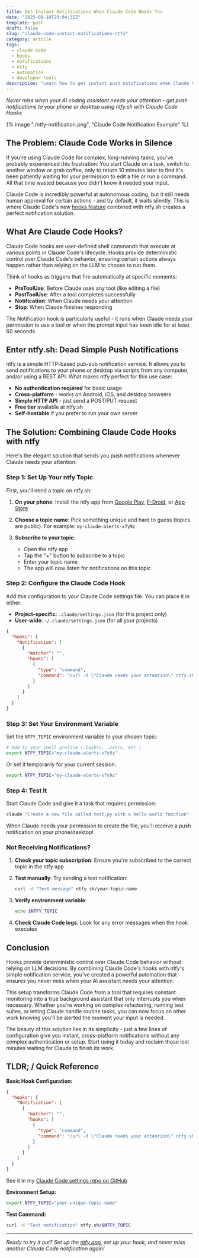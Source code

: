 ```yaml
---
title: Get Instant Notifications When Claude Code Needs You
date: "2025-08-10T20:04:35Z"
template: post
draft: false
slug: "claude-code-instant-notifications-ntfy"
category: article
tags:
  - claude code
  - hooks
  - notifications
  - ntfy
  - automation
  - developer tools
description: "Learn how to get instant push notifications when Claude Code needs your attention using hooks and ntfy.sh - never miss when your AI assistant needs input again"
---
```


_Never miss when your AI coding assistant needs your attention - get push notifications to your phone or desktop using ntfy.sh with Claude Code Hooks_

{% image "./ntfy-notification.png", "Claude Code Notification Example" %}

## The Problem: Claude Code Works in Silence

If you're using Claude Code for complex, long-running tasks, you've probably experienced this frustration: You start Claude on a task, switch to another window or grab coffee, only to return 10 minutes later to find it's been patiently waiting for your permission to edit a file or run a command. All that time wasted because you didn't know it needed your input.

Claude Code is incredibly powerful at autonomous coding, but it still needs human approval for certain actions - and by default, it waits silently. This is where Claude Code's new [hooks feature](https://docs.anthropic.com/en/docs/claude-code/hooks-guide) combined with ntfy.sh creates a perfect notification solution.

## What Are Claude Code Hooks?

Claude Code hooks are user-defined shell commands that execute at various points in Claude Code's lifecycle. Hooks provide deterministic control over Claude Code's behavior, ensuring certain actions always happen rather than relying on the LLM to choose to run them.

Think of hooks as triggers that fire automatically at specific moments:

- **PreToolUse**: Before Claude uses any tool (like editing a file)
- **PostToolUse**: After a tool completes successfully
- **Notification**: When Claude needs your attention
- **Stop**: When Claude finishes responding

The Notification hook is particularly useful - it runs when Claude needs your permission to use a tool or when the prompt input has been idle for at least 60 seconds.

## Enter ntfy.sh: Dead Simple Push Notifications

ntfy is a simple HTTP-based pub-sub notification service. It allows you to send notifications to your phone or desktop via scripts from any computer, and/or using a REST API. What makes ntfy perfect for this use case:

- **No authentication required** for basic usage
- **Cross-platform** - works on Android, iOS, and desktop browsers
- **Simple HTTP API** - just send a POST/PUT request
- **Free tier** available at ntfy.sh
- **Self-hostable** if you prefer to run your own server

## The Solution: Combining Claude Code Hooks with ntfy

Here's the elegant solution that sends you push notifications whenever Claude needs your attention:

### Step 1: Set Up Your ntfy Topic

First, you'll need a topic on ntfy.sh:

1. **On your phone**: Install the ntfy app from [Google Play](https://play.google.com/store/apps/details?id=io.heckel.ntfy), [F-Droid](https://f-droid.org/en/packages/io.heckel.ntfy/), or [App Store](https://apps.apple.com/us/app/ntfy/id1625396347)

2. **Choose a topic name**: Pick something unique and hard to guess (topics are public). For example: `my-claude-alerts-x7y9z`

3. **Subscribe to your topic**:
   - Open the ntfy app
   - Tap the "+" button to subscribe to a topic
   - Enter your topic name
   - The app will now listen for notifications on this topic

### Step 2: Configure the Claude Code Hook

Add this configuration to your Claude Code settings file. You can place it in either:

- **Project-specific**: `.claude/settings.json` (for this project only)
- **User-wide**: `~/.claude/settings.json` (for all your projects)

```json
{
  "hooks": {
    "Notification": [
      {
        "matcher": "",
        "hooks": [
          {
            "type": "command",
            "command": "curl -d \"Claude needs your attention\" ntfy.sh/$NTFY_TOPIC"
          }
        ]
      }
    ]
  }
}
```

### Step 3: Set Your Environment Variable

Set the `NTFY_TOPIC` environment variable to your chosen topic:

```bash
# Add to your shell profile (.bashrc, .zshrc, etc.)
export NTFY_TOPIC="my-claude-alerts-x7y9z"
```

Or set it temporarily for your current session:

```bash
export NTFY_TOPIC="my-claude-alerts-x7y9z"
```

### Step 4: Test It

Start Claude Code and give it a task that requires permission:

```bash
claude "Create a new file called test.py with a hello world function"
```

When Claude needs your permission to create the file, you'll receive a push notification on your phone/desktop!

### Not Receiving Notifications?

1. **Check your topic subscription**: Ensure you're subscribed to the correct topic in the ntfy app
2. **Test manually**: Try sending a test notification:

   ```bash
   curl -d "Test message" ntfy.sh/your-topic-name
   ```

3. **Verify environment variable**:

   ```bash
   echo $NTFY_TOPIC
   ```

4. **Check Claude Code logs**: Look for any error messages when the hook executes

## Conclusion

Hooks provide deterministic control over Claude Code behavior without relying on LLM decisions. By combining Claude Code's hooks with ntfy's simple notification service, you've created a powerful automation that ensures you never miss when your AI assistant needs your attention.

This setup transforms Claude Code from a tool that requires constant monitoring into a true background assistant that only interrupts you when necessary. Whether you're working on complex refactoring, running test suites, or letting Claude handle routine tasks, you can now focus on other work knowing you'll be alerted the moment your input is needed.

The beauty of this solution lies in its simplicity - just a few lines of configuration give you instant, cross-platform notifications without any complex authentication or setup. Start using it today and reclaim those lost minutes waiting for Claude to finish its work.

## TLDR; / Quick Reference

**Basic Hook Configuration:**

```json
{
  "hooks": {
    "Notification": [
      {
        "matcher": "",
        "hooks": [
          {
            "type": "command",
            "command": "curl -d \"Claude needs your attention\" ntfy.sh/$NTFY_TOPIC"
          }
        ]
      }
    ]
  }
}
```

See it in my [Claude Code settings repo on GitHub](https://github.com/andrewjamesford/claude-code)

**Environment Setup:**

```bash
export NTFY_TOPIC="your-unique-topic-name"
```

**Test Command:**

```bash
curl -d "Test notification" ntfy.sh/$NTFY_TOPIC
```

---

_Ready to try it out? Set up the [ntfy app](https://ntfy.sh/), set up your hook, and never miss another Claude Code notification again!_
